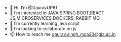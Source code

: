 - 👋 Hi, I’m @GauravUP81
- 👀 I’m interested in JAVA,SPRING BOOT,REACT JS,MICROSERVICES,DOCKERS, RABBIT MQ
- 🌱 I’m currently learning java script
- 💞️ I’m looking to collaborate on js
- 📫 How to reach me gaurav.singh_mca20@gla.ac.in

<!---
GauravUP81/GauravUP81 is a ✨ special ✨ repository because its `README.md` (this file) appears on your GitHub profile.
You can click the Preview link to take a look at your changes.
--->
